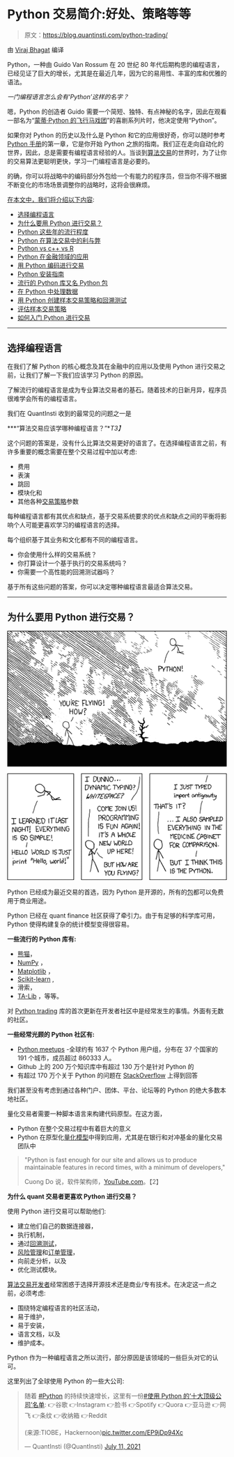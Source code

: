 # Python 交易简介:好处、策略等等

> 原文：<https://blog.quantinsti.com/python-trading/>

由 [Viraj Bhagat](https://www.linkedin.com/in/virajbhagat/) 编译

Python，一种由 Guido Van Rossum 在 20 世纪 80 年代后期构思的编程语言，已经见证了巨大的增长，尤其是在最近几年，因为它的易用性、丰富的库和优雅的语法。

*一门编程语言怎么会有‘Python’这样的名字？*

嗯，Python 的创造者 Guido 需要一个简短、独特、有点神秘的名字，因此在观看一部名为“[蒙蒂·Python 的飞行马戏团](https://www.imdb.com/title/tt0063929/)”的喜剧系列片时，他决定使用“Python”。

如果你对 Python 的历史以及什么是 Python 和它的应用很好奇，你可以随时参考 [Python 手册](https://www.quantinsti.com/python-basics-handbook)的第一章，它是你开始 Python 之旅的指南。我们正在走向自动化的世界，因此，总是需要有编程语言经验的人。当谈到[算法交易](https://quantra.quantinsti.com/course/getting-started-with-algorithmic-trading)的世界时，为了让你的交易算法更聪明更快，学习一门编程语言是必要的。

的确，你可以将战略中的编码部分外包给一个有能力的程序员，但当你不得不根据不断变化的市场场景调整你的战略时，这将会很麻烦。

<u>在本文中，我们将介绍以下内容</u>:

*   [选择编程语言](#choosing-a-programming-language)
*   [为什么要用 Python 进行交易？](#why-use-python-for-trading)
*   [Python 这些年的流行程度](#popularity-of-python-over-the-years)
*   [Python 在算法交易中的利与弊](#benefits-and-drawbacks-of-python-in-algorithmic-trading)
*   [Python vs c++ vs R](#python-vs-c-vs-r)
*   [Python 在金融领域的应用](#applications-of-python-in-finance)
*   [用 Python 编码进行交易](#coding-in-python-for-trading)
*   [Python 安装指南](#installation-guide-for-python)
*   [流行的 Python 库又名 Python 包](#popular-python-libraries-aka-python-packages)
*   [在 Python 中处理数据](#working-with-data-in-python)
*   [用 Python 创建样本交易策略和回溯测试](#creating-a-sample-trading-strategy-and-backtesting-in-python)
*   [评估样本交易策略](#evaluating-the-sample-trading-strategy)
*   [如何入门 Python 进行交易](#how-to-get-started-with-python-in-trading)

* * *

## **选择编程语言**

在我们了解 Python 的核心概念及其在金融中的应用以及使用 Python 进行交易之前，让我们了解一下我们应该学习 Python 的原因。

了解流行的编程语言是成为专业算法交易者的基石。随着技术的日新月异，程序员很难学会所有的编程语言。

我们在 QuantInsti 收到的最常见的问题之一是

***“算法交易应该学哪种编程语言？”**T3】*

这个问题的答案是，没有什么比算法交易更好的语言了。在选择编程语言之前，有许多重要的概念需要在整个交易过程中加以考虑:

*   费用
*   表演
*   跳回
*   模块化和
*   其他各种[交易策略](/algorithmic-trading-strategies/)参数

每种编程语言都有其优点和缺点，基于交易系统要求的优点和缺点之间的平衡将影响个人可能更喜欢学习的编程语言的选择。

每个组织基于其业务和文化都有不同的编程语言。

*   你会使用什么样的交易系统？
*   你打算设计一个基于执行的交易系统吗？
*   你需要一个高性能的回溯测试器吗？

基于所有这些问题的答案，你可以决定哪种编程语言最适合算法交易。

* * *

## **为什么要用 Python 进行交易？**

![python xkcd](img/17a858878bdf231b29f3a14ea994d4e9.png)

Python 已经成为最近交易的首选，因为 Python 是开源的，所有的[包](/installing-python-packages/)都可以免费用于商业用途。

Python 已经在 quant finance 社区获得了牵引力。由于有足够的科学库可用，Python 使得构建复杂的统计模型变得很容易。

**一些流行的 Python 库有:**

*   [熊猫](/python-pandas-tutorial/)，
*   [NumPy](/python-numpy-tutorial-installation-arrays-random-sampling/) ，
*   [Matplotlib](/python-numpy-tutorial-installation-arrays-random-sampling/) ，
*   [Scikit-learn](/scikit-learn-tutorial/) ,
*   滑索，
*   [TA-Lib](/install-ta-lib-python/) ，等等。

对 [Python trading](https://quantra.quantinsti.com/course/python-trading-basic) 库的首次更新在开发者社区中是经常发生的事情。外面有无数的社区。

**一些经常光顾的 Python 社区有:**

*   [Python meetups](https://wiki.python.org/moin/LocalUserGroups) -全球约有 1637 个 Python 用户组，分布在 37 个国家的 191 个城市，成员超过 860333 人。
*   Github 上的 200 万个知识库中有超过 130 万个是针对 Python 的
*   有超过 170 万个关于 Python 的问题在 [StackOverflow](https://stackoverflow.com/questions/tagged/python) 上得到回答

我们甚至没有考虑到通过各种门户、团体、平台、论坛等的 Python 的绝大多数本地社区。

量化交易者需要一种脚本语言来构建代码原型。在这方面，

*   Python 在整个交易过程中有着巨大的意义
*   Python 在原型化[量化模型](https://quantra.quantinsti.com/course/quantitative-trading-strategies-models)中得到应用，尤其是在银行和对冲基金的量化交易团队中

> "Python is fast enough for our site and allows us to produce maintainable features in record times, with a minimum of developers,"
> 
> Cuong Do 说，软件架构师，[YouTube.com](http://youtube.com/)。[](https://www.python.org/about/quotes/)【2】

**为什么 quant 交易者更喜欢 Python 进行交易？**

使用 Python 进行交易可以帮助他们:

*   建立他们自己的数据连接器，
*   执行机制，
*   通过[回溯测试](/backtesting/)，
*   [风险管理](/trading-risk-management/)和[订单管理](/automated-trading-order-management-system/)，
*   向前走分析，以及
*   优化测试模块。

[算法交易开发者](/career-developer-algorithmic-trading/)经常困惑于选择开源技术还是商业/专有技术。在决定这一点之前，必须考虑:

*   围绕特定编程语言的社区活动，
*   易于维护，
*   易于安装，
*   语言文档，以及
*   维护成本。

Python 作为一种编程语言之所以流行，部分原因是该领域的一些巨头对它的认可。

这里列出了全球使用 Python 的一些大公司:



> 随着 [#Python](https://twitter.com/hashtag/Python?src=hash&ref_src=twsrc%5Etfw) 的持续快速增长，这里有一份[#使用 Python 的‘十大顶级公司’名单](https://twitter.com/hashtag/list?src=hash&ref_src=twsrc%5Etfw):
> 👉谷歌
> 👉Instagram
> 👉脸书
> 👉Spotify
> 👉Quora
> 👉亚马逊
> 👉网飞
> 👉条纹
> 👉收纳箱
> 👉Reddit
> 
> (来源:TIOBE，Hackernoon)[pic.twitter.com/EP9jDp94Xc](https://t.co/EP9jDp94Xc)
> 
> — QuantInsti (@QuantInsti) [July 11, 2021](https://twitter.com/QuantInsti/status/1414064409698177027?ref_src=twsrc%5Etfw)

